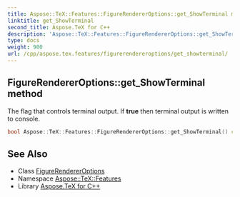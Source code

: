```yaml
---
title: Aspose::TeX::Features::FigureRendererOptions::get_ShowTerminal method
linktitle: get_ShowTerminal
second_title: Aspose.TeX for C++
description: 'Aspose::TeX::Features::FigureRendererOptions::get_ShowTerminal method. The flag that controls terminal output. If true then terminal output is written to console in C++.'
type: docs
weight: 900
url: /cpp/aspose.tex.features/figurerendereroptions/get_showterminal/
---
```

## FigureRendererOptions::get_ShowTerminal method


The flag that controls terminal output. If **true** then terminal output is written to console.

```cpp
bool Aspose::TeX::Features::FigureRendererOptions::get_ShowTerminal() const
```

## See Also

* Class [FigureRendererOptions](../)
* Namespace [Aspose::TeX::Features](../../)
* Library [Aspose.TeX for C++](../../../)
